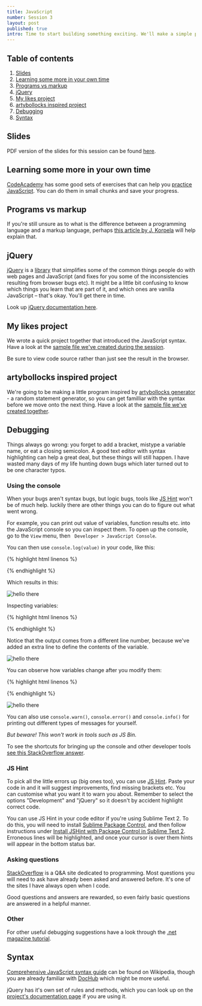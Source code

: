 ```yaml
---
title: JavaScript
number: Session 3 
layout: post
published: true
intro: Time to start building something exciting. We'll make a simple project that will introduce you to JavaScript syntax, and pave the way for making things with data from external sources.
---
```


## Table of contents

1. [Slides](#slides)
1. [Learning some more in your own time](#learning_some_more_in_your_own_time)
2. [Programs vs markup](#programs_vs_markup)
3. [jQuery](#jquery)
3. [My likes project](#my_likes_project)
3. [artybollocks inspired project](#artybollocks_inspired_project)
6. [Debugging](#debugging)
7. [Syntax](#syntax)

## Slides

PDF version of the slides for this session can be found [here](/creative-coding-2012/assets/creative_coding_2012_session3_javascript.pdf).

## Learning some more in your own time

[CodeAcademy](http://www.codecademy.com/) has some good sets of exercises that can help you [practice JavaScript](http://www.codecademy.com/tracks/javascript-combined). You can do them in small chunks and save your progress.

## Programs vs markup

If you're still unsure as to what is the difference between a programming language and a markup language, perhaps [this article by J. Korpela](http://www.cs.tut.fi/~jkorpela/prog.html) will help explain that.

## jQuery

[jQuery](http://jquery.com/) is a [library][7] that simplifies some of the common things people do with web pages and JavaScript (and fixes for you some of the inconsistencies resulting from browser bugs etc). It might be a little bit confusing to know which things you learn that are part of it, and which ones are vanilla JavaScript – that's okay. You'll get there in time. 

Look up [jQuery documentation here](http://api.jquery.com/).

## My likes project

We wrote a quick project together that introduced the JavaScript syntax. Have a look at the [sample file we've created during the session](/creative-coding-2012/assets/examples/mylikes/index.html).

Be sure to view code source rather than just see the result in the browser.

## artybollocks inspired project

We're going to be making a little program inspired by [artybollocks generator](http://www.artybollocks.com/) - a random statement generator, so you can get familliar with the syntax before we move onto the next thing. Have a look at the [sample file we've created together](/creative-coding-2012/assets/examples/randomgenerator/index.html).

## Debugging

Things always go wrong: you forget to add a bracket, mistype a variable name, or eat a closing semicolon. A good text editor with syntax highlighting can help a great deal, but these things will still happen. I have wasted many days of my life hunting down bugs which later turned out to be one character typos.

### Using the console

When your bugs aren't syntax bugs, but logic bugs, tools like [JS Hint][3] won't be of much help. luckily there are other things you can do to figure out what went wrong.  

For example, you can print out value of variables, function results etc. into the JavaScript console so you can inspect them. To open up the console, go to the `View` menu, then ` Developer > JavaScript Console`.

You can then use `console.log(value)` in your code, like this:

{% highlight html linenos %}
<script>
	console.log('hello there');
</script>
{% endhighlight %}

Which results in this:

![hello there](http://farm9.staticflickr.com/8077/8256654807_74ebbea534_o.png)

Inspecting variables:

{% highlight html linenos %}
<script>
	var greeting = "hello there";
	console.log(greeting);
</script>
{% endhighlight %}

Notice that the output comes from a different line number, because we've added an extra line to define the contents of the variable.

![hello there](http://farm9.staticflickr.com/8063/8256654853_a4065eb037_o.png)

You can observe how variables change after you modify them:

{% highlight html linenos %}
<script>
	var number = 1;
	console.log(number);
	number = number + 1;
	console.log(number);
</script>
{% endhighlight %}

![hello there](http://farm9.staticflickr.com/8216/8256654765_1427e1d9ff_o.png)

You can also use `console.warn()`, `console.error()` and `console.info()` for printing out different types of messages for yourself.

_But beware! This won't work in tools such as JS Bin._

To see the shortcuts for bringing up the console and other developer tools [see this StackOverflow answer][6].

### JS Hint

To pick all the little errors up (big ones too), you can use [JS Hint][3]. Paste your code in and it will suggest improvements, find missing brackets etc. You can customise what you want it to warn you about. Remember to select the options "Development" and "jQuery" so it doesn't by accident highlight correct code. 

You can use JS Hint in your code editor if you're using Sublime Text 2. To do this, you will need to install [Sublime Package Control][4], and then follow instructions under [Install JSHint with Package Control in Sublime Text 2][5]. Erroneous lines will be highlighted, and once your cursor is over them hints will appear in the bottom status bar.

### Asking questions 

[StackOverflow](http://stackoverflow.com/) is a Q&A site dedicated to programming. Most questions you will need to ask have already been asked and answered before. It's one of the sites I have always open when I code. 

Good questions and answers are rewarded, so even fairly basic questions are answered in a helpful manner.

### Other

For other useful debugging suggestions have a look through the [.net magazine tutorial][1].

## Syntax

[Comprehensive JavaScript syntax guide](http://en.wikipedia.org/wiki/JavaScript_syntax) can be found on Wikipedia, though you are already familiar with [DocHub](http://dochub.io/#javascript/) which might be more useful.

jQuery has it's own set of rules and methods, which you can look up on the [project's documentation page](http://api.jquery.com/) if you are using it.




[1]: http://www.netmagazine.com/tutorials/javascript-debugging-beginners
[2]: http://www.jslint.com/
[3]: http://www.jshint.com/
[4]: http://wbond.net/sublime_packages/package_control
[5]: https://github.com/uipoet/sublime-jshint
[6]: http://stackoverflow.com/a/5104475/376704
[7]: http://en.wikipedia.org/wiki/Library_(computing)